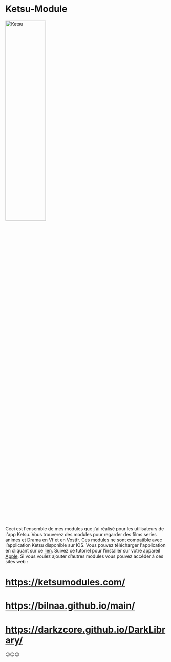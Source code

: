 # Ketsu-Module
[<img src="https://i.postimg.cc/T3WX9zgL/ketsu.png" alt="Ketsu" height="40%" width="50%"/>](https://ketsu.app/)

Ceci est l'ensemble de mes modules que j'ai réalisé pour les utilisateurs de l'app Ketsu.
Vous trouverez des modules pour regarder des films series animes et Drama en Vf et en Vostfr. Ces modules ne sont compatible avec l’application Ketsu disponible sur IOS. Vous pouvez télécharger l'application en cliquant sur ce [lien](https://ketsu.app/). Suivez ce tutoriel pour l’installer sur votre appareil [Apple](https://youtu.be/dvz6zNP6BUs). Si vous voulez ajouter d’autres modules vous pouvez accéder à ces sites web :
# https://ketsumodules.com/
# https://bilnaa.github.io/main/
# https://darkzcore.github.io/DarkLibrary/

😉😉😉
